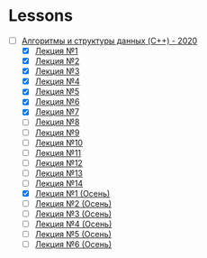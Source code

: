 # Lessons

- [ ] [Алгоритмы и структуры данных (C++) - 2020](https://www.youtube.com/playlist?list=PLRDzFCPr95fL_5Xvnufpwj2uYZnZBBnsr)
  - [x] [Лекция №1](https://www.youtube.com/watch?v=MWsfHQaUzI0&list=PLRDzFCPr95fL_5Xvnufpwj2uYZnZBBnsr)
  - [x] [Лекция №2](https://youtu.be/nkuNsxLcN0g)
  - [x] [Лекция №3](https://youtu.be/2KTrsLcLODI)
  - [x] [Лекция №4](https://youtu.be/YiRlmHiRs0w)
  - [x] [Лекция №5](https://youtu.be/mgaOUpeh96M)
  - [x] [Лекция №6](https://youtu.be/QdIPF_vmvRE)
  - [x] [Лекция №7](https://youtu.be/zWEZQ6L8vsI)
  - [ ] [Лекция №8](https://youtu.be/RZm7PN91W2o)
  - [ ] [Лекция №9](https://youtu.be/403nJyTmk6o)
  - [ ] [Лекция №10](https://youtu.be/K_StOxn9sv0)
  - [ ] [Лекция №11](https://youtu.be/y8X781XLt-o)
  - [ ] [Лекция №12](https://youtu.be/4E-_uzO0A_A)
  - [ ] [Лекция №13](https://youtu.be/dlR5ehWySr4)
  - [ ] [Лекция №14](https://youtu.be/44dGfH1tjk8)
  - [x] [Лекция №1 (Осень)](https://youtu.be/3s5Y5E3LtaI)
  - [ ] [Лекция №2 (Осень)](https://youtu.be/tDKgIPHapsg)
  - [ ] [Лекция №3 (Осень)](https://youtu.be/6KolmHZqjXI)
  - [ ] [Лекция №4 (Осень)](https://youtu.be/Z13PJuS4J80)
  - [ ] [Лекция №5 (Осень)](https://youtu.be/Tui85_T4qdA)
  - [ ] [Лекция №6 (Осень)](https://youtu.be/fKqMtW7Efdg)
